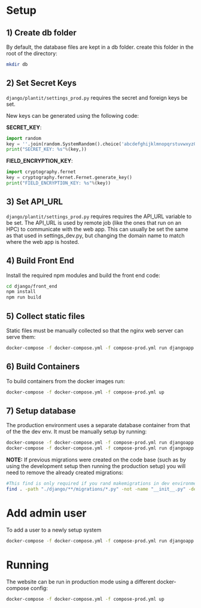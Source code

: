 Setup
===================

## 1) Create db folder
By default, the database files are kept in a db folder. create this folder in the root of the directory:

```bash
mkdir db
```

## 2) Set Secret Keys
`django/plantit/settings_prod.py` requires the secret and foreign keys be set.

New keys can be generated using the following code:

__SECRET_KEY__:
```python
import random
key = ''.join(random.SystemRandom().choice('abcdefghijklmnopqrstuvwxyz0123456789!@#$%^&*(-_=+)') for i in range(50))
print("SECRET_KEY: %s"%(key,))
```

__FIELD_ENCRYPTION_KEY__:
```python
import cryptography.fernet
key = cryptography.fernet.Fernet.generate_key()
print("FIELD_ENCRYPTION_KEY: %s"%(key))
```

## 3) Set API_URL
`django/plantit/settings_prod.py` requires requires the API_URL variable to be set. The API_URL is used by remote job (like the ones that run on an HPC) to communicate with the web app. This can usually be set the same as that used in settings_dev.py, but changing the domain name to match where the web app is hosted.

## 4) Build Front End
Install the required npm modules and build the front end code:
```bash
cd django/front_end
npm install
npm run build
```

## 5) Collect static files
Static files must be manually collected so that the nginx web server can serve them:
```bash
docker-compose -f docker-compose.yml -f compose-prod.yml run djangoapp ./manage.py collectstatic --no-input
```

## 6) Build Containers
To build containers from the docker images run:

```bash
docker-compose -f docker-compose.yml -f compose-prod.yml up
```

## 7) Setup database
The production environment uses a separate database container from that of the the dev env. It must be manually setup by running:  

```bash
docker-compose -f docker-compose.yml -f compose-prod.yml run djangoapp ./manage.py makemigrations
docker-compose -f docker-compose.yml -f compose-prod.yml run djangoapp ./manage.py migrate
```

__NOTE:__ If previous migrations were created on the code base (such as by using the development setup then running the production setup) you will need to remove the already created migrations:

```bash
#This find is only required if you rand makemigrations in dev environment
find . -path "./django/**/migrations/*.py" -not -name "__init__.py" -delete
```

# Add admin user
To add a user to a newly setup system

```bash
docker-compose -f docker-compose.yml -f compose-prod.yml run djangoapp ./manage.py createsuperuser
```


# Running
The website can be run in production mode using a different docker-compose config:

```bash
docker-compose -f docker-compose.yml -f compose-prod.yml up
```

